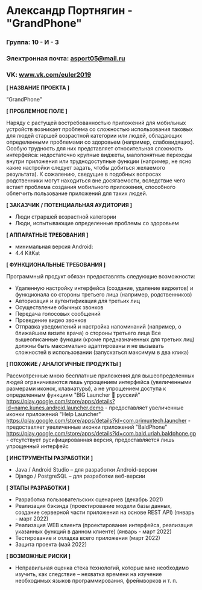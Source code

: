 # Александр Портнягин - "GrandPhone"

### Группа: 10 - И - 3
### Электронная почта: asport05@mail.ru
### VK: www.vk.com/euler2019


**[ НАЗВАНИЕ ПРОЕКТА ]**

“GrandPhone”

**[ ПРОБЛЕМНОЕ ПОЛЕ ]**

Наряду с растущей востребованностью приложений для мобильных устройств возникает проблема со сложностью использования таковых для людей старшей возрастной категории или людей, обладающих определенными проблемами со здоровьем (например, слабовидящих). Особую трудность для них представляет относительная сложность интерфейса: недостаточно крупные виджеты, малопонятные переходы внутри приложения или труднодоступные функции (например, не ясно какие настройки следует задать, чтобы добиться желаемого результата). К сожалению, сведущие в подобных вопросах родственники могут находиться вне досягаемости, вследствие чего встает проблема создания мобильного приложения, способного облегчить пользование приложений для таких людей. 


**[ ЗАКАЗЧИК / ПОТЕНЦИАЛЬНАЯ АУДИТОРИЯ ]**

* Люди страршей возрастной категории
* Люди, испытывающие определенные проблемы со здоровьем

**[ АППАРАТНЫЕ ТРЕБОВАНИЯ ]** 

* минимальная версия Android:
* 4.4 KitKat

**[ ФУНКЦИОНАЛЬНЫЕ ТРЕБОВАНИЯ ]**

Программный продукт обязан предоставлять следующие возможности:
*	Удаленную настройку интерфейса (создание, удаление виджетов) и функционала со стороны третьего лица (например, родственников)
*	Авторизация и аутентификация для третьих лиц
*	Осуществление обычных звонков
*	Передача голосовых сообщений
*	Проведение видео звонков
*	Отправка уведомлений и настройка напоминаний (например, о ближайшем визите врача) о стороны третьего лица
Все вышеописанные функции (кроме предназначенных для третьих лиц) должны быть максимально адаптированы и не вызывать сложностей в использовании 
(запускаться максимум в два клика)

**[ ПОХОЖИЕ / АНАЛОГИЧНЫЕ ПРОДУКТЫ ]**

Рассмотренные мною бесплатные приложения для вышеопределенных людей ограничиваются лишь упрощением интерфейса (увеличенными размерами иконок, клавиатуры), а не упрощением доступа к определенным функциям
"BIG Launcher 🧐 русский" https://play.google.com/store/apps/details?id=name.kunes.android.launcher.demo - предоставляет увеличенные иконки приложений
"Help Launcher" https://play.google.com/store/apps/details?id=com.primuxtech.launcher - предоставляет увеличенные иконки приложений
"BaldPhone" https://play.google.com/store/apps/details?id=com.bald.uriah.baldphone.gp - отсутствует русифицированная версия, предоставляется лишь упрощенный интерфейс

**[ ИНСТРУМЕНТЫ РАЗРАБОТКИ ]**

*	Java / Android Studio – для разработки Android-версии
*	Django / PostgreSQL – для разработки веб-версии

**[ ЭТАПЫ РАЗРАБОТКИ ]**

*	Разработка пользовательских сценариев (декабрь 2021)
* Реализация бэкэнда (проектирование модели базы данных, создание серверной части приложения на основе REST API) (январь - март 2022)
* Реализация WEB клиента (проектирование интерфейса, реализация указанных функций в данном клиенте) (январь - март 2022)
* Тестирование и отладка всего приложения (март 2022)
* Защита проекта (май 2022)

**[ ВОЗМОЖНЫЕ РИСКИ ]**

*	Неправильная оценка стека технологий, которые мне необходимо изучить, как следствие – нехватка времени на изучение необходимых языков программирования, фреймворков и т. п.

